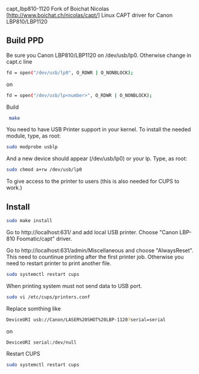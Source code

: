  capt_lbp810-1120
Fork of Boichat Nicolas [http://www.boichat.ch/nicolas/capt/] Linux CAPT driver for Canon LBP810/LBP1120

Build PPD
---------
Be sure you Canon LBP810/LBP1120 on /dev/usb/lp0.
Otherwise change in capt.c line
```sh
fd = open("/dev/usb/lp0", O_RDWR | O_NONBLOCK);
```
on
```sh
fd = open("/dev/usb/lp<number>", O_RDWR | O_NONBLOCK);
```
Build
```sh
 make
```

You need to have USB Printer support in your kernel. To install the
needed module, type, as root:
```sh
sudo modprobe usblp
```

And a new device should appear (/dev/usb/lp0) or your lp<number>. Type, as root:
```sh
sudo chmod a+rw /dev/usb/lp0
```

To give access to the printer to users (this is also needed for CUPS to work.)

Install
-------

```sh
sudo make install
```

Go to http://localhost:631/ and add local USB printer. Choose "Canon LBP-810 Foomatic/capt" driver.

Go to http://localhost:631/admin/Miscellaneous and choose "AlwaysReset". 
This need to countinue printing after the first printer job. Otherwise you need to restart printer to print another file.

```sh
sudo systemctl restart cups
```

When printing system must not send data to USB port.
```sh
sudo vi /etc/cups/printers.conf
```

Replace somthing like
```sh
DeviceURI usb://Canon/LASER%20SHOT%20LBP-1120?serial=serial
```
on
```sh
DeviceURI serial:/dev/null
```

Restart CUPS
```sh
sudo systemctl restart cups
```
